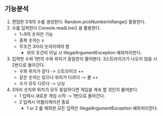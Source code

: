 ## 기능분석
1. 랜덤한 3개의 수를 생성한다. Random.pickNumberInRange() 활용한다.
2. 수를 입력한다 Console.readLine() 을 활용한다.
    - 1~9의 숫자만 가능
    - 중복 숫자는 x
    - 무조건 3자리 숫자이여야 함
        - 위의 조건이 아닐 시 IllegalArgumentException 예외처리한다.
3. 입력한 수와 1번의 수와 위치가 동일한지 물어본다. 3스트라이크가 나오지 않을 시 2번으로 돌아간다.
    - 수와 위치가 같다 -> 스트라이크 ++
    - 같은 숫자는 있으나 위치가 다르다 -> 볼 ++
    - 수가 모두 다르다 -> 낫싱
4. 3자리 숫자와 위치가 모두 동일하다면 게임을 계속 할 것인지 물어본다.
    - 1 입력시 새로운 게임 시작 -> 1번으로 돌아간다.
    - 2 입력시 어플리케이션 종료
        - 1 or 2 를 제외한 모든 입력은 IllegalArgumentException 예외처리한다.